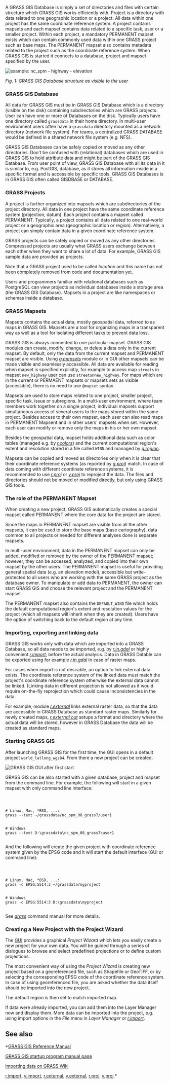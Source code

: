 
A GRASS GIS Database is simply a set of directories and files
with certain structure which GRASS GIS works efficiently with.
Project is a directory with data related to
one geographic location or a project.
All data within one project has the same coordinate reference system.
A project contains mapsets and each mapset contains data related to
a specific task, user or a smaller project.
Within each project, a mandatory PERMANENT mapset exists
which can contain commonly used data within one GRASS project
such as base maps.
The PERMANENT mapset also contains metadata related to the project
such as the coordinate reference system.
When GRASS GIS is started it connects to a database, project and mapset
specified by the user.

![example: nc_spm - highway - elevation](grass_database.png)

*Fig. 1: GRASS GIS Database structure as visible to the user*

### GRASS GIS Database

All data for GRASS GIS must be in GRASS GIS Database which is a directory
(visible on the disk) containing subdirectories which are GRASS projects.
User can have one or more of Databases on the disk. Typically users have
one directory called `grassdata` in their home directory.
In multi-user environment users often have a `grassdata` directory
mounted as a network directory (network file system).
For teams, a centralized GRASS DATABASE would be defined
in a shared network file system (e.g. NFS).

GRASS GIS Databases can be safely copied or moved as any other directories.
Don't be confused with (relational) databases which are used in GRASS GIS
to hold attribute data and might be part of the GRASS GIS Database.
From user point of view, GRASS GIS Database with all its data in it
is similar to, e.g. PostGIS, database, as it stores all information
inside in a specific format and is accessible by specific tools.
GRASS GIS Databases is in GRASS GIS often called GISDBASE or DATABASE.

### GRASS Projects

A project is further organized into mapsets which are subdirectories of
the project directory. All data in one project have the same coordinate
reference system (projection, datum).
Each project contains a mapset called PERMANENT.
Typically, a project contains all data related to one real-world project
or a geographic area (geographic location or region).
Alternatively, a project can simply contain data in a given coordinate
reference system.

GRASS projects can be safely copied or moved as any other directories.
Compressed projects are usually what GRASS users exchange between each other
when they want to share a lot of data.
For example, GRASS GIS sample data are provided as projects.

Note that a GRASS project used to be called *location* and
this name has not been completely removed from code and documentation yet.

Users and programmers familiar with relational databases such as PostgreSQL
can view projects as individual databases inside a storage area (the GRASS GIS Database).
Mapsets in a project are like namespaces or schemas inside a database.

### GRASS Mapsets

Mapsets contains the actual data, mostly geospatial data,
referred to as maps in GRASS GIS.
Mapsets are a tool for organizing maps in a transparent way
as well as a tool for isolating different tasks to prevent data loss.

GRASS GIS is always connected to one particular mapset.
GRASS GIS modules can create, modify, change, or delete a data only in
the current mapset.
By default, only the data from the current mapset and PERMANENT mapset
are visible. Using
[*g.mapsets*](g.mapsets.html)
module or in GUI other mapsets can be made visible and seamlessly accessible.
All data are available for reading when mapset is specified explicitly,
for example to access map `streets` in mapset
`new_highway` user can use `streets@new_highway`.
For maps which are in the current or PERMAENT mapsets or mapsets
sets as visible (accessible), there is no need to use
`@mapset` syntax.

Mapsets are used to store maps related to one project, smaller project,
specific task, issue or subregions.
In a multi-user environment, where team members work together on a single
project, individual mapsets support simultaneous access of several users to
the maps stored within the same project.
Besides access to their own
mapset, each user can also read maps in PERMANENT Mapsent
and in other users' mapsets when set.
However, each user can modify or remove only the maps
in his or her own mapset.

Besides the geospatial data, mapset holds additional data such as
color tables (managed e.g. by [*r.colors*](r.colors.html))
and the current computational region's extent and resolution
stored in a file called `WIND`
and managed by [*g.region*](g.region.html).

Mapsets can be copied and moved as directories only when it is clear
that their coordinate reference systems
(as reported by [*g.proj*](g.proj.html))
match. In case of data coming with different coordinate reference systems,
it is recommended to use [*r.proj*](r.proj.html)
or [*v.proj*](v.proj.html) to reproject the data.
The files and directories should not be moved or modified directly,
but only using GRASS GIS tools.

### The role of the PERMANENT Mapset

When creating a new project, GRASS GIS automatically creates a special
mapset called PERMANENT where the core data for the project are stored.

Since the maps in PERMANENT mapset are visible from all the other mapsets,
it can be used to store the base maps (base cartography), data common
to all projects or needed for different analyses done is separate mapsets.

In multi-user environment, data in the PERMANENT mapset can only be added,
modified or removed by the owner of the PERMANENT mapset; however, they can be
accessed, analyzed, and copied into their own mapset by the other
users. The PERMANENT mapset is useful for providing general spatial
data (e.g. an elevation model), accessible but write-protected to all
users who are working with the same GRASS project as the database owner.
To manipulate or add data to PERMANENT, the owner can start
GRASS GIS and choose the relevant project and the PERMANENT mapset.

The PERMANENT mapset also contains the `DEFAULT_WIND` file which holds
the default computational region's extent and resolution values
for the project (which all mapsets will inherit when they are created).
Users have the option of switching back to the default region at any time.

### Importing, exporting and linking data

GRASS GIS works only with data which are imported into a GRASS Database,
so all data needs to be imported, e.g. by
[*r.in.gdal*](r.in.gdal.html) or
highly convenient [*r.import*](r.import.html),
before the actual analysis.
Data in GRASS Datable can be exported using for example
[*r.in.gdal*](r.in.gdal.html) in case of raster maps.

For cases when import is not desirable, an option to link external data exists.
The coordinate reference system of the linked data must match the project's
coordinate reference system
otherwise the external data cannot be linked. (Linking data in different
projection is not allowed as it would require on-the-fly reprojection
which could cause inconsistencies in the data.

For example, module [*r.external*](r.external.html) links
external raster data, so that the data are accessible in GRASS Database
as standard raster maps. Similarly for newly created maps,
[*r.external.out*](r.external.out.html)
setups a format and directory where the actual data will be stored,
however in GRASS Database the data will be created as standard maps.

### Starting GRASS GIS

After launching GRASS GIS for the first time,
the GUI opens in a default project `world_latlong_wgs84`.
From there a new project can be created.

![GRASS GIS GUI after first start](grass_start.png)

GRASS GIS can be also started with a given database, project and mapset
from the command line. For example, the following will start
in a given mapset with only command line interface:

```



# Linux, Mac, *BSD, ...:
grass --text ~/grassdata/nc_spm_08_grass7/user1


# Windows
grass --text D:\grassdata\nc_spm_08_grass7\user1


```

And the following will create the given project with coordinate reference
system given by the EPSG code and it will start the default interface
(GUI or command line):

```



# Linux, Mac, *BSD, ...:
grass -c EPSG:5514:3 ~/grassdata/myproject


# Windows
grass -c EPSG:5514:3 D:\grassdata\myproject


```

See [*grass*](grass.html) command manual for more details.

### Creating a New Project with the Project Wizard

The [GUI](wxGUI.html) provides a
graphical *Project Wizard* which lets you easily create a
new project for your own data. You will be guided through a series of
dialogues to browse and select predefined projections or to
define custom projections.

The most convenient way of using the *Project Wizard* is creating new
project based on a georeferenced file, such as Shapefile or GeoTIFF,
or by selecting the corresponding EPSG code of the coordinate reference system.
In case of using georeferenced file, you are asked whether the data itself
should be imported into the new project.

The default region is then set to match imported map.

If data were already imported, you can add them into the Layer Manager now
and display them.
More data can be imported into the project, e.g. using import options in
the *File* menu in *Layer Manager* or
[*r.import*](r.import.html).

## See also

*[GRASS GIS Reference Manual](index.html)

[GRASS GIS startup program manual page](grass.html)

[Importing data on GRASS Wiki](https://grasswiki.osgeo.org/wiki/Importing_data)

[r.import](r.import.html),
[v.import](v.import.html),
[r.external](r.external.html),
[v.external](v.external.html),
[r.proj](r.proj.html),
[v.proj](v.proj.html),*
